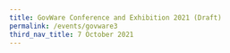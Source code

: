 ```yaml
---
title: GovWare Conference and Exhibition 2021 (Draft)
permalink: /events/govware3
third_nav_title: 7 October 2021
---
```

